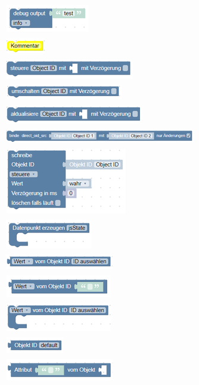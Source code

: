 [![Debug output](img/110debug.PNG)](#debug)

[![Comment](img/120kommentar.PNG)](#kommentar)

[![Steuere Zustand](img/130steuern.PNG)](#steuere-zustand)

[![Zustand umschalten](img/140umschalten.PNG)](#zustand-umschalten)

[![Zustand aktualisieren](img/150aktualisieren.PNG)](#aktualisiere-zustand)

[![Binde zwei Zustände](img/160binden.PNG)](#binde-zwei-zustände)

[![Schreibe Zustand](img/170schreiben.PNG)](#schreibe-zustand)

[![Datenpunkt erzeugen](img/180datenpunkterzeugen.PNG)](#datenpunkt-erzeugen)

[![Wert eines Datenpunktes nach ID](img/190werterzeugen.PNG)](#wert-eines-datenpunktes-nach-id)

[![Wert eines Datenpunktes nach Namen](img/200werterzeugen.PNG)](#wert-eines-datenpunktes-nach-namen)

[![Wert eines Datenpunktes nach ID und Funktion](img/210wert.PNG)](#wert-eines-datenpunktes-nach-id-und-funktion)

[![Objekt ID](img/220objekt.PNG)](#objekt-id)

[![Attribut](img/230attribut.PNG)](#attribut)

